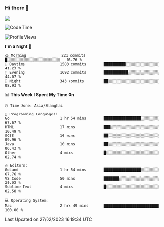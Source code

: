 ### Hi there 👋

<!--
**JJAYCHEN1e/jjaychen1e** is a ✨ _special_ ✨ repository because its `README.md` (this file) appears on your GitHub profile.

Here are some ideas to get you started:

- 🔭 I’m currently working on ...
- 🌱 I’m currently learning ...
- 👯 I’m looking to collaborate on ...
- 🤔 I’m looking for help with ...
- 💬 Ask me about ...
- 📫 How to reach me: ...
- 😄 Pronouns: ...
- ⚡ Fun fact: ...
-->

[![](https://github-readme-stats.vercel.app/api?username=jjaychen1e&show_icons=true)](https://github.com/jjaychen1e/github-readme-stats?count_private=true)

<!--START_SECTION:waka-->
![Code Time](http://img.shields.io/badge/Code%20Time-563%20hrs%2049%20mins-blue)

![Profile Views](http://img.shields.io/badge/Profile%20Views-10-blue)

**I'm a Night 🦉** 

```text
🌞 Morning                221 commits         █░░░░░░░░░░░░░░░░░░░░░░░░   05.76 % 
🌆 Daytime                1583 commits        ██████████░░░░░░░░░░░░░░░   41.23 % 
🌃 Evening                1692 commits        ███████████░░░░░░░░░░░░░░   44.07 % 
🌙 Night                  343 commits         ██░░░░░░░░░░░░░░░░░░░░░░░   08.93 % 
```


📊 **This Week I Spent My Time On** 

```text
🕑︎ Time Zone: Asia/Shanghai

💬 Programming Languages: 
Go                       1 hr 54 mins        █████████████████░░░░░░░░   67.67 % 
HTML                     17 mins             ███░░░░░░░░░░░░░░░░░░░░░░   10.49 % 
SCSS                     16 mins             ██░░░░░░░░░░░░░░░░░░░░░░░   09.96 % 
Java                     10 mins             ██░░░░░░░░░░░░░░░░░░░░░░░   06.43 % 
Other                    4 mins              █░░░░░░░░░░░░░░░░░░░░░░░░   02.74 % 

🔥 Editors: 
GoLand                   1 hr 54 mins        █████████████████░░░░░░░░   67.76 % 
VS Code                  50 mins             ███████░░░░░░░░░░░░░░░░░░   29.65 % 
Sublime Text             4 mins              █░░░░░░░░░░░░░░░░░░░░░░░░   02.58 % 

💻 Operating System: 
Mac                      2 hrs 49 mins       █████████████████████████   100.00 % 
```


 Last Updated on 27/02/2023 16:19:34 UTC
<!--END_SECTION:waka-->
